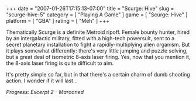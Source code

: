 +++
date = "2007-01-26T17:15:13-07:00"
title = "Scurge: Hive"
slug = "scurge-hive-5"
category = [ "Playing A Game" ]
game = [ "Scurge: Hive" ]
platform = [ "GBA" ]
rating = [ "Meh" ]
+++

Thematically Scurge is a definite Metroid ripoff.  Female bounty hunter, hired by an intergalactic military, fitted with a high-tech powersuit, sent to a secret planetary installation to fight a rapidly-multiplying alien organism.  But it plays somewhat differently: there's very little jumping and puzzle solving, but a great deal of isometric 8-axis laser firing.  Yes, now that you mention it, the 8-axis laser firing is quite difficult to aim.

It's pretty simple so far, but in that there's a certain charm of dumb shooting action.  I wonder if it will last...

<i>Progress: Excerpt 2 - Marooned</i>